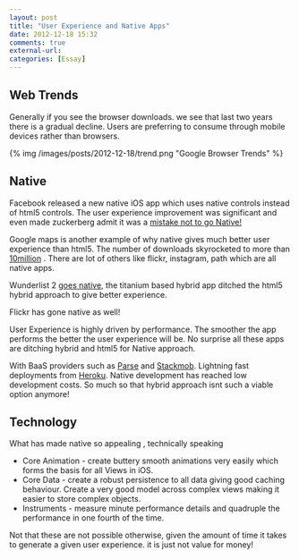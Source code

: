```yaml
---
layout: post
title: "User Experience and Native Apps"
date: 2012-12-18 15:32
comments: true
external-url: 
categories: [Essay] 
---
```


## Web Trends

Generally if you see the browser downloads. we see that last two years there is a gradual decline. Users are preferring to consume through mobile devices rather than browsers.  

{% img /images/posts/2012-12-18/trend.png "Google Browser Trends" %}

## Native

Facebook released a new native iOS app which uses native controls instead of html5 controls. The user experience improvement was significant and even made zuckerberg admit it was a [mistake not to go Native!][1]

Google maps is another example of why native gives much better user experience than html5. The number of downloads skyrocketed to more than [10million][2] . There are lot of others like flickr, instagram, path which are all native apps.

Wunderlist 2 [goes native][3], the titanium based hybrid app ditched the html5 hybrid approach to give better experience.

Flickr has gone native as well!

User Experience is highly driven by performance. The smoother the app performs the better the user experience will be. No surprise all these apps are ditching hybrid and html5 for Native approach. 

With BaaS providers such as [Parse](http://parse.com) and [Stackmob](http://stackmob.com). Lightning fast deployments from [Heroku](http://heroku.com). Native development has reached low development costs. So much so that hybrid approach isnt such a viable option anymore!

## Technology

What has made native so appealing , technically speaking

* Core Animation - create buttery smooth animations very easily which forms the basis for all Views in iOS. 
* Core Data - create a robust persistence to all data giving good caching behaviour. Create a very good model across complex views making it easier to store complex objects. 
* Instruments - measure minute performance details and quadruple the performance in one fourth of the time.

Not that these are not possible otherwise, given the amount of time it takes to generate a given user experience. it is just not value for money!



[1]:http://techcrunch.com/2012/09/11/mark-zuckerberg-our-biggest-mistake-with-mobile-was-betting-too-much-on-html5/
[2]:http://techcrunch.com/2012/12/17/google-maps-for-ios-was-downloaded-over-10m-times-in-its-first-48-hours/
[3]:http://www.tuaw.com/2012/12/18/wunderlist-2-goes-native-adds-many-new-features-to-beautiful-f/

